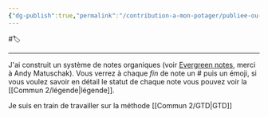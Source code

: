 ```yaml
---
{"dg-publish":true,"permalink":"/contribution-a-mon-potager/publiee-ou-presque/organisation/"}
---
```


#🏷️ 

---
J'ai construit un système de notes organiques (voir [Evergreen notes](https://notes.andymatuschak.org/Evergreen_notes), merci à Andy Matuschak). Vous verrez à chaque *fin* de note un # puis un émoji, si vous voulez savoir en détail le statut de chaque note vous pouvez voir la [[Commun 2/légende\|légende]].

Je suis en train de travailler sur la méthode [[Commun 2/GTD\|GTD]]